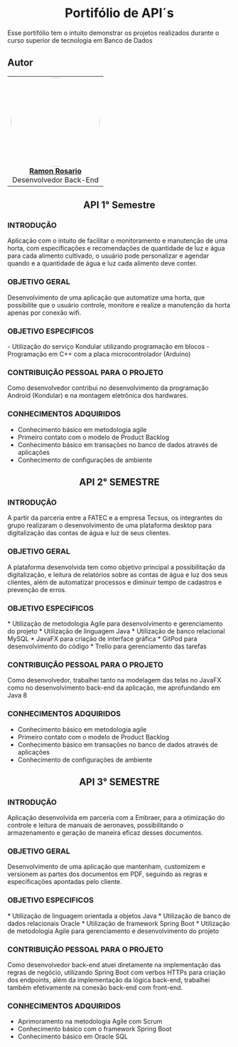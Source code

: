 <h1 align="center">Portifólio de API´s</h1>

<p>
  Esse portifólio tem o intuito demonstrar os projetos realizados durante o curso superior de tecnologia em Banco de Dados   
</p>

  <h2> Autor </h2>
  <table>
   <tr>
    <td align="center"><a href="https://www.linkedin.com/in/rosariorf/"><img style="border-radius: 50%;" src="https://media-exp1.licdn.com/dms/image/C5603AQH3yT2WyYhfTw/profile-displayphoto-shrink_200_200/0/1621870382930?e=1658361600&v=beta&t=EUW9MZlO8DhQ3ZXz4JUeVyAIk7h94f7WPuV6OSqJdQ0" width="200px;" alt=""/><br/><b>Ramon Rosario</b></a>
      <br/>
      Desenvolvedor Back-End 
     </td>
   </tr>
  </table>

<h2 align="center"> API 1° Semestre </h2>
<h3> INTRODUÇÃO </h3>
<p>Aplicação com o intuito de facilitar o monitoramento e manutenção de uma horta, com especificações e recomendações de quantidade de luz e água para cada alimento cultivado, o usuário pode personalizar e agendar quando e a quantidade de água e luz cada alimento deve conter.</p>

<h3> OBJETIVO GERAL </h3>
<p>Desenvolvimento de uma aplicação que automatize uma horta, que possibilite que o usuário controle, monitore e realize a manutenção da horta apenas por conexão wifi.</p>

<h3> OBJETIVO ESPECIFICOS </h3>
- Utilização do serviço Kondular utilizando programação em blocos
- Programação em C++ com a placa microcontrolador (Arduino) 

<h3> CONTRIBUIÇÃO PESSOAL PARA O PROJETO </h3>
<p>Como desenvolvedor contribui no desenvolvimento da programação Android (Kondular) e na montagem eletrônica dos hardwares.</p>

<h3> CONHECIMENTOS ADQUIRIDOS </h3> 
<ul>
  <li>Conhecimento básico em metodologia agile</li>
  <li>Primeiro contato com o modelo de Product Backlog</li> 
  <li>Conhecimento básico em transações no banco de dados através de aplicações</li> 
  <li>Conhecimento de configurações de ambiente</li>
</ul> 


<h2 align="center">API 2° SEMESTRE </h2>
<h3> INTRODUÇÃO </h3>
<p>A partir da parceria entre a FATEC e a empresa Tecsus, os integrantes do grupo realizaram o desenvolvimento de uma plataforma desktop para digitalização das contas de água e luz de seus clientes.</p>


<h3> OBJETIVO GERAL </h3>
<p>A plataforma desenvolvida tem como objetivo principal a possibilitação da digitalização, e leitura de relatórios sobre as contas de água e luz dos seus clientes, além de automatizar processos e diminuir tempo de cadastros e prevenção de erros.</p>

<h3> OBJETIVO ESPECIFICOS </h3>
* Utilização de metodologia Agile para desenvolvimento e gerenciamento do projeto
* Utilização de linguagem Java
* Utilização de banco relacional MySQL
* JavaFX para criação de interface gráfica 
* GitPod para desenvolvimento do código 
* Trello para gerenciamento das tarefas 

<h3> CONTRIBUIÇÃO PESSOAL PARA O PROJETO </h3>
<p>Como desenvolvedor, trabalhei tanto na modelagem das telas no JavaFX como no desenvolvimento back-end da aplicação, me aprofundando em Java 8</p>

<h3> CONHECIMENTOS ADQUIRIDOS </h3> 
<ul>
  <li>Conhecimento básico em metodologia agile</li>
  <li>Primeiro contato com o modelo de Product Backlog</li> 
  <li>Conhecimento básico em transações no banco de dados através de aplicações</li> 
  <li>Conhecimento de configurações de ambiente</li>
</ul>

<h2 align="center">API 3° SEMESTRE </h2>
<h3>INTRODUÇÃO</h3>
<p>Aplicação desenvolvida em parceria com a Embraer, para a otimização do controle e leitura de manuais de aeronaves, possibilitando o armazenamento e geração de maneira eficaz desses documentos.</p>

<h3> OBJETIVO GERAL </h3>
<p>Desenvolvimento de uma aplicação que mantenham, customizem e versionem as partes dos documentos em PDF, seguindo as regras e especificações apontadas pelo cliente.</p>

<h3> OBJETIVO ESPECIFICOS</h3>
* Utilização de linguagem orientada a objetos Java
* Utilização de banco de dados relacionais Oracle
* Utilização de framework Spring Boot
* Utilização de metodologia Agile para gerenciamento e desenvolvimento do projeto

<h3> CONTRIBUIÇÃO PESSOAL PARA O PROJETO </h3>
<p>Como desenvolvedor back-end atuei diretamente na implementação das regras de negócio, utilizando Spring Boot com verbos HTTPs para criação dos endpoints, além da implementação da lógica back-end, trabalhei também efetivamente na conexão back-end com front-end.</p>

<h3> CONHECIMENTOS ADQUIRIDOS</h3>
<ul>  
  <li>Aprimoramento na metodologia Agile com Scrum</li>
  <li>Conhecimento básico com o framework Spring Boot</li>
  <li>Conhecimento básico em Oracle SQL</li>
</ul>
